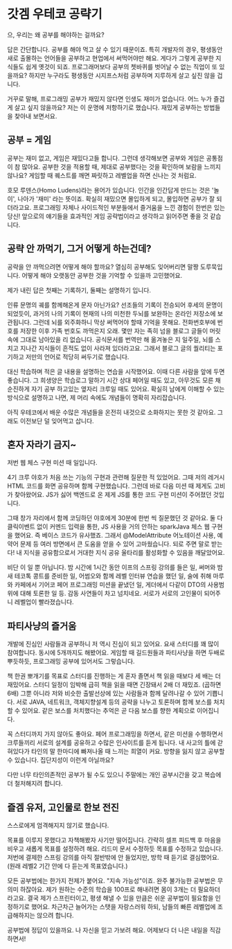 # 갓겜 우테코 공략기

으, 우리는 왜 공부를 해야하는 걸까요?

답은 간단합니다. 공부를 해야 먹고 살 수 있기 때문이죠. 
특히 개발자의 경우, 평생동안 새로 출몰하는 언어들을 공부하고 현업에서 써먹어야만 해요.
게다가 그렇게 공부한 지식들도 쉽게 옛것이 되죠.
프로그래머보다 공부의 쳇바퀴를 벗어날 수 없는 직업이 또 있을까요?
하지만 누구라도 평생동안 시지프스처럼 공부하며 지루하게 살고 싶진 않을 겁니다.

거꾸로 말해, 프로그래밍 공부가 재밌지 않다면 인생도 재미가 없습니다. 어느 누가 즐겁게 살고 싶지 않을까요?
저는 이 운명에 저항하기로 했습니다. 재밌게 공부하는 방법들을 찾아내 보면서요.

## 공부 = 게임

공부는 재미 없고, 게임은 재밌다고들 합니다.
그런데 생각해보면 공부와 게임은 공통점이 참 많아요.
공부한 것을 적용할 때, 제대로 공부했다는 것을 확인하며 보람을 느끼지 않나요?
게임할 때 퀘스트를 깨면 짜릿하고 레벨업을 하면 신나는 것 처럼요.

호모 루덴스(Homo Ludens)라는 용어가 있습니다.
인간을 인간답게 만드는 것은 '놀이', 나아가 '재미' 라는 뜻이죠.
확실히 재밌으면 몰입하게 되고, 몰입하면 공부가 잘 되더라고요.
프로그래밍 자체나 사이드적인 부분들에서 즐거움을 느낀 경험이 한번은 있는 당신!
앞으로의 얘기들을 효과적인 게임 공략법이라고 생각하고 읽어주면 좋을 것 같습니다.

## 공략 안 까먹기, 그거 어떻게 하는건데?

공략을 안 까먹으려면 어떻게 해야 할까요? 열심히 공부해도 잊어버리면 말짱 도루묵입니다.
어떻게 해야 오랫동안 공부한 것을 기억할 수 있을까 고민했어요. 

제가 내린 답은 첫째는 기록하기, 둘째는 설명하기 입니다.

인류 문명의 궤를 함께해온게 문자 아닌가요? 
선조들의 기록이 전승되어 후세의 문명이 되었듯이, 과거의 나의 기록이 현재의 나의 미천한 두뇌를 보완하는 온라인 저장소에 보관됩니다. 
그런데 뇌를 외주화하니 막상 써먹어야 할때 기억을 못해요. 전화번호부에 번호를 저장한 이후 가족 번호도 까먹은지 오래.
몇만 자는 족히 넘을 블로그 글들이 머릿 속에 그대로 남아있을 리 없습니다. 
공식문서를 번역만 해 옮겨놓은 지 일주일, 뇌를 스치고 지나간 지식들이 흔적도 없이 사라져 있더라고요.
그래서 블로그 글의 퀄리티는 포기하고 저만의 언어로 적당히 써두기로 했습니다.

대신 학습하며 적은 글 내용을 설명하는 연습을 시작했어요. 이때 다른 사람을 앞에 두면 좋습니다.
그 희생양은 학습로그 말하기 시간 상대 페어일 때도 있고, 아무것도 모른 채 순진하게 자기 공부 하고있는 옆자리 크루일 때도 있어요.
확실히 남에게 이해할 수 있는 방식으로 설명하고 나면, 제 머리 속에도 개념들이 명확히 자리잡습니다.

아직 우테코에서 배운 수많은 개념들을 온전히 내것으로 소화하지는 못한 것 같아요. 그래도 이전보단 덜 잊어먹고 삽니다.

## 혼자 자라기 금지~

저번 웹 체스 구현 미션 때 일입니다. 

4기 크루 야호가 처음 쓰는 기능의 구현과 관련해 질문한 적 있었어요. 
그때 저의 레거시 HTML 코드를 화면 공유하며 함께 구현했습니다.
그런데 바로 다음 미션 때 제게도 고비가 찾아왔어요. 
JS가 싫어 백엔드로 온 제게 JS를 통한 코드 구현 미션이 주어졌던 것입니다. 

그때 창가 자리에서 함께 코딩하던 야호에게 30분에 한번 씩 질문했던 것 같아요.
둘 다 클릭이벤트 없이 커멘드 입력을 통한, JS 사용을 거의 안하는 sparkJava 체스 웹 구현을 했어요. 
즉 베이스 코드가 유사했죠.
그래서 @ModelAttribute 어노테이션 사용, 예약어 문제 등 여러 방면에서 큰 도움을 얻을 수 있어 고마웠습니다.
되로 주면 말로 받는다! 내 지식을 공유함으로서 거대한 지식 공유 울타리를 활성화할 수 있음을 깨달았어요.

비단 이 일 뿐 아닙니다. 밤 시간에 1시간 동안 이프의 스프링 강의를 들은 일,
써머와 밤새 테코톡 콩트를 준비한 일,
어썸오와 함께 레벨 인터뷰 연습을 했던 일,
술에 취해 마루와 카페에서 기어코 페어 프로그래밍 미션을 끝냈던 일, 
게더에서 다같이 DTO의 사용범위에 대해 토론한 일 등.
감동 사연들이 차고 넘치네요. 서로가 서로의 고인물이 되어주니 레벨업이 빨라졌습니다.

## 파티사냥의 즐거움

개발에 진심인 사람들과 공부하니 저 역시 진심이 되고 있어요.
요새 스터디를 꽤 많이 참여합니다. 동시에 5개까지도 해봤어요.
게임할 때 길드원들과 파티사냥을 하면 두배로 뿌듯하듯, 프로그래밍 공부에 있어서도 그렇습니다.

책 한권 뽀개기를 목표로 스터디를 진행하는 게 혼자 졸면서 책 읽을 때보다 세 배는 더 재밌어요.
스터디 일정이 임박해 급히 책을 읽을 때면 긴장돼서 2배 더 재밌죠. (곱하면 6배)
그뿐 아니라 저와 비슷한 출발선상에 있는 사람들과 함께 달려나갈 수 있어 기쁩니다. 
서로 JAVA, 네트워크, 객체지향설계 등의 공략을 나누고 토론하며 함께 보스를 처치할 수 있어요.
같은 보스를 처치했다는 추억은 곧 다음 보스를 향한 계획으로 이어집니다.

꼭 스터디까지 가지 않아도 좋아요. 
페어 프로그래밍을 하면서, 같은 미션을 수행하면서 크루들끼리 서로의 설계를 공유하고 수많은 인사이트를 듣게 됩니다.
내 사고의 틀에 갇혀있다가 타인의 말 한마디에 빠져나올 때 느끼는 희열이 커요. 방향을 잃지 않고 공부할 수 있습니다. 
집단지성이 이런게 아닐까요? 

다만 너무 타인의존적인 공부가 될 수도 있으니 주말에는 개인 공부시간을 갖고 복습에 더 철저해지려 합니다.

## 즐겜 유저, 고인물로 한보 전진

스스로에게 엄격해지지 않기로 했습니다.

목표를 이루지 못했다고 자책해봤자 사기만 떨어집니다. 
간략히 셀프 피드백 후 마음을 비우고 새롭게 목표를 설정하려 해요. 리드미 문서 수정하듯 목표를 수정하고 있습니다. 
저번에 결제한 스프링 강의를 아직 절반밖에 안 들었지만, 방학 때 듣기로 결심했어요. (원래 레벨2 기간 안에 다 듣는게 목표였습니다.)

모든 공부법에는 한가지 전제가 붙어요. "지속 가능성"이죠. 완주 불가능한 공부법은 무의미 하잖아요.
제가 원하는 수준의 학습을 100프로 해내려면 몸이 3개는 더 필요하더라고요.
결국 제가 스프린터이고, 평생 해낼 수 있을 만큼은 쉬운 공부법이 필요함을 인정하기로 했어요.
차근차근 늘어가는 스탯을 자랑스러워 하되, 남들의 빠른 레벨업에 조급해하지는 않으려 합니다.

공부법에 정답이 있을까요. 나 자신을 믿고 가보려 해요. 어제보다 더 나은 내일을 직감하면서!
